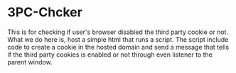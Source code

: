 # 3PC-Chcker

This is for checking if user's browser disabled the third party cookie or not. What we do here is, host a simple html that runs a script. The script include code to create a cookie in the hosted domain and send a message that tells if the third party cookies is enabled or not through even listener to the parent window.
